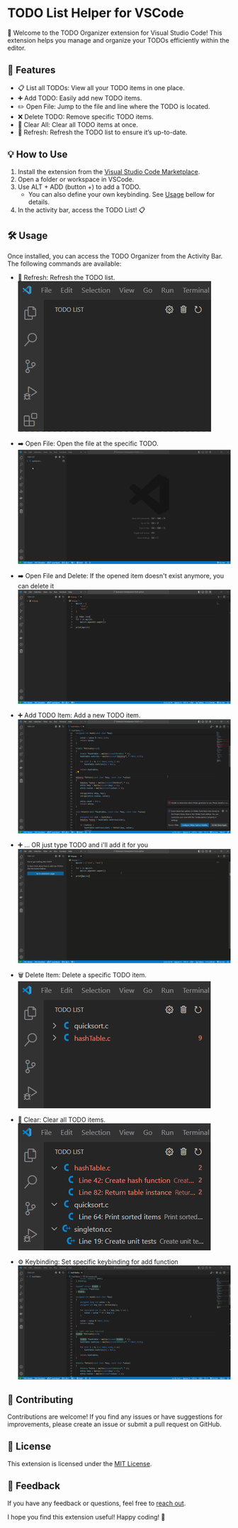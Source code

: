 # TODO List Helper for VSCode
🎉 Welcome to the TODO Organizer extension for Visual Studio Code! This extension helps you manage and organize your TODOs efficiently within the editor.

## 🚀 Features
- 📋 List all TODOs: View all your TODO items in one place.
- ➕ Add TODO: Easily add new TODO items.
- ✏️ Open File: Jump to the file and line where the TODO is located.
- ❌ Delete TODO: Remove specific TODO items.
- 🧹 Clear All: Clear all TODO items at once.
- 🔄 Refresh: Refresh the TODO list to ensure it’s up-to-date.

## 💡 How to Use
1. Install the extension from the [Visual Studio Code Marketplace](https://marketplace.visualstudio.com/publishers/Dheovani).
2. Open a folder or workspace in VSCode.
3. Use ALT + ADD (button +) to add a TODO.
    - You can also define your own keybinding. See [Usage](#Usage) bellow for details.
4. In the activity bar, access the TODO List! 📋

## 🛠️ Usage
Once installed, you can access the TODO Organizer from the Activity Bar. The following commands are available:

- 🔄 Refresh: Refresh the TODO list.
![Refresh](samples/Refresh.gif)

- ➡️ Open File: Open the file at the specific TODO.
![Open file](samples/Open%20file.gif)

- ➡️ Open File and Delete: If the opened item doesn't exist anymore, you can delete it
![Delete If Dont Exists](samples/Delete%20If%20Dont%20Exists.gif)

- ➕ Add TODO Item: Add a new TODO item.
![Add item](samples/Add%20item.gif)

- ➕ ... OR just type TODO and i'll add it for you
![Auto Add](samples/Auto%20Add.gif)

- 🗑️ Delete Item: Delete a specific TODO item.
![Delete](samples/Delete.gif)

- 🧹 Clear: Clear all TODO items.
![Clear](samples/Clear.gif)

- ⚙️ Keybinding: Set specific keybinding for add function
![Keybinding](samples/Keybinding.gif)

## 🤝 Contributing
Contributions are welcome! If you find any issues or have suggestions for improvements, please create an issue or submit a pull request on GitHub.

## 📝 License
This extension is licensed under the [MIT License](LICENSE.txt).

## 📢 Feedback
If you have any feedback or questions, feel free to [reach out](mailto:dheovani_xavier@outlook.com).

I hope you find this extension useful! Happy coding! 🚀